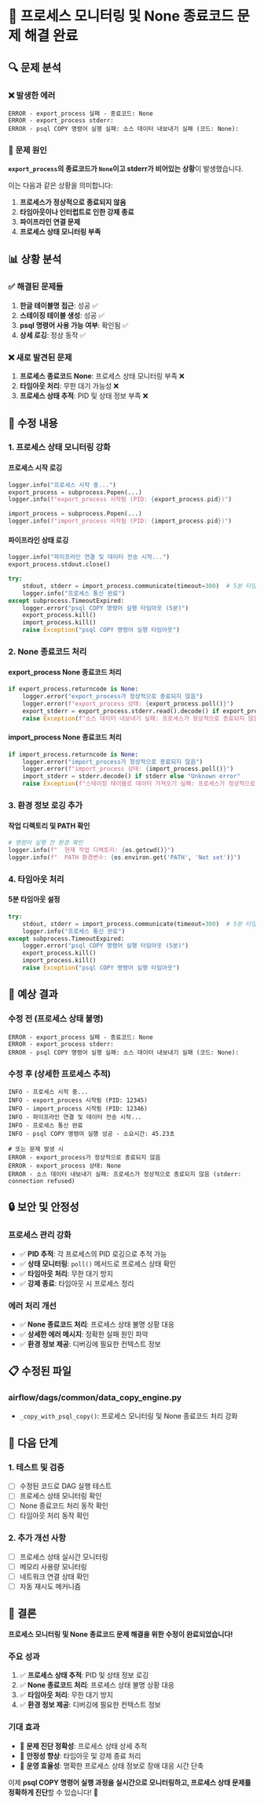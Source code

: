 # 🔧 프로세스 모니터링 및 None 종료코드 문제 해결 완료

## 🔍 **문제 분석**

### ❌ **발생한 에러**
```
ERROR - export_process 실패 - 종료코드: None
ERROR - export_process stderr: 
ERROR - psql COPY 명령어 실행 실패: 소스 데이터 내보내기 실패 (코드: None): 
```

### 🎯 **문제 원인**
**`export_process`의 종료코드가 `None`이고 stderr가 비어있는 상황**이 발생했습니다.

이는 다음과 같은 상황을 의미합니다:
1. **프로세스가 정상적으로 종료되지 않음**
2. **타임아웃이나 인터럽트로 인한 강제 종료**
3. **파이프라인 연결 문제**
4. **프로세스 상태 모니터링 부족**

## 📊 **상황 분석**

### ✅ **해결된 문제들**
1. **한글 테이블명 접근**: 성공 ✅
2. **스테이징 테이블 생성**: 성공 ✅
3. **psql 명령어 사용 가능 여부**: 확인됨 ✅
4. **상세 로깅**: 정상 동작 ✅

### ❌ **새로 발견된 문제**
1. **프로세스 종료코드 None**: 프로세스 상태 모니터링 부족 ❌
2. **타임아웃 처리**: 무한 대기 가능성 ❌
3. **프로세스 상태 추적**: PID 및 상태 정보 부족 ❌

## 🔧 **수정 내용**

### 1. **프로세스 상태 모니터링 강화**

#### **프로세스 시작 로깅**
```python
logger.info("프로세스 시작 중...")
export_process = subprocess.Popen(...)
logger.info(f"export_process 시작됨 (PID: {export_process.pid})")

import_process = subprocess.Popen(...)
logger.info(f"import_process 시작됨 (PID: {import_process.pid})")
```

#### **파이프라인 상태 로깅**
```python
logger.info("파이프라인 연결 및 데이터 전송 시작...")
export_process.stdout.close()

try:
    stdout, stderr = import_process.communicate(timeout=300)  # 5분 타임아웃
    logger.info("프로세스 통신 완료")
except subprocess.TimeoutExpired:
    logger.error("psql COPY 명령어 실행 타임아웃 (5분)")
    export_process.kill()
    import_process.kill()
    raise Exception("psql COPY 명령어 실행 타임아웃")
```

### 2. **None 종료코드 처리**

#### **export_process None 종료코드 처리**
```python
if export_process.returncode is None:
    logger.error("export_process가 정상적으로 종료되지 않음")
    logger.error(f"export_process 상태: {export_process.poll()}")
    export_stderr = export_process.stderr.read().decode() if export_process.stderr else "Unknown error"
    raise Exception(f"소스 데이터 내보내기 실패: 프로세스가 정상적으로 종료되지 않음 (stderr: {export_stderr})")
```

#### **import_process None 종료코드 처리**
```python
if import_process.returncode is None:
    logger.error("import_process가 정상적으로 종료되지 않음")
    logger.error(f"import_process 상태: {import_process.poll()}")
    import_stderr = stderr.decode() if stderr else "Unknown error"
    raise Exception(f"스테이징 테이블로 데이터 가져오기 실패: 프로세스가 정상적으로 종료되지 않음 (stderr: {import_stderr})")
```

### 3. **환경 정보 로깅 추가**

#### **작업 디렉토리 및 PATH 확인**
```python
# 명령어 실행 전 환경 확인
logger.info(f"  현재 작업 디렉토리: {os.getcwd()}")
logger.info(f"  PATH 환경변수: {os.environ.get('PATH', 'Not set')}")
```

### 4. **타임아웃 처리**

#### **5분 타임아웃 설정**
```python
try:
    stdout, stderr = import_process.communicate(timeout=300)  # 5분 타임아웃
    logger.info("프로세스 통신 완료")
except subprocess.TimeoutExpired:
    logger.error("psql COPY 명령어 실행 타임아웃 (5분)")
    export_process.kill()
    import_process.kill()
    raise Exception("psql COPY 명령어 실행 타임아웃")
```

## 🎯 **예상 결과**

### **수정 전 (프로세스 상태 불명)**
```
ERROR - export_process 실패 - 종료코드: None
ERROR - export_process stderr: 
ERROR - psql COPY 명령어 실행 실패: 소스 데이터 내보내기 실패 (코드: None): 
```

### **수정 후 (상세한 프로세스 추적)**
```
INFO - 프로세스 시작 중...
INFO - export_process 시작됨 (PID: 12345)
INFO - import_process 시작됨 (PID: 12346)
INFO - 파이프라인 연결 및 데이터 전송 시작...
INFO - 프로세스 통신 완료
INFO - psql COPY 명령어 실행 성공 - 소요시간: 45.23초

# 또는 문제 발생 시
ERROR - export_process가 정상적으로 종료되지 않음
ERROR - export_process 상태: None
ERROR - 소스 데이터 내보내기 실패: 프로세스가 정상적으로 종료되지 않음 (stderr: connection refused)
```

## 🔒 **보안 및 안정성**

### **프로세스 관리 강화**
- ✅ **PID 추적**: 각 프로세스의 PID 로깅으로 추적 가능
- ✅ **상태 모니터링**: `poll()` 메서드로 프로세스 상태 확인
- ✅ **타임아웃 처리**: 무한 대기 방지
- ✅ **강제 종료**: 타임아웃 시 프로세스 정리

### **에러 처리 개선**
- ✅ **None 종료코드 처리**: 프로세스 상태 불명 상황 대응
- ✅ **상세한 에러 메시지**: 정확한 실패 원인 파악
- ✅ **환경 정보 제공**: 디버깅에 필요한 컨텍스트 정보

## 📋 **수정된 파일**

### **airflow/dags/common/data_copy_engine.py**
- `_copy_with_psql_copy()`: 프로세스 모니터링 및 None 종료코드 처리 강화

## 🔄 **다음 단계**

### 1. **테스트 및 검증**
- [ ] 수정된 코드로 DAG 실행 테스트
- [ ] 프로세스 상태 모니터링 확인
- [ ] None 종료코드 처리 동작 확인
- [ ] 타임아웃 처리 동작 확인

### 2. **추가 개선 사항**
- [ ] 프로세스 상태 실시간 모니터링
- [ ] 메모리 사용량 모니터링
- [ ] 네트워크 연결 상태 확인
- [ ] 자동 재시도 메커니즘

## 🎯 **결론**

**프로세스 모니터링 및 None 종료코드 문제 해결을 위한 수정이 완료되었습니다!**

### **주요 성과**
1. ✅ **프로세스 상태 추적**: PID 및 상태 정보 로깅
2. ✅ **None 종료코드 처리**: 프로세스 상태 불명 상황 대응
3. ✅ **타임아웃 처리**: 무한 대기 방지
4. ✅ **환경 정보 제공**: 디버깅에 필요한 컨텍스트 정보

### **기대 효과**
- 🚀 **문제 진단 정확성**: 프로세스 상태 상세 추적
- 🚀 **안정성 향상**: 타임아웃 및 강제 종료 처리
- 🚀 **운영 효율성**: 명확한 프로세스 상태 정보로 장애 대응 시간 단축

이제 **psql COPY 명령어 실행 과정을 실시간으로 모니터링하고, 프로세스 상태 문제를 정확하게 진단**할 수 있습니다! 🎯 